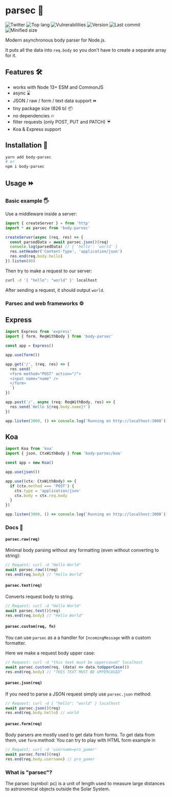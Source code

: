 # parsec 🌌

![Twitter](https://img.shields.io/twitter/follow/v1rtl.svg?label=twitter&style=flat-square)
![Top lang](https://img.shields.io/github/languages/top/talentlessguy/parsec.svg?style=flat-square)
![Vulnerabilities](https://img.shields.io/snyk/vulnerabilities/npm/body-parsec.svg?style=flat-square)
![Version](https://img.shields.io/npm/v/body-parsec.svg?style=flat-square)
![Last commit](https://img.shields.io/github/last-commit/talentlessguy/parsec.svg?style=flat-square)
![Minified size](https://img.shields.io/bundlephobia/min/body-parsec.svg?style=flat-square)

Modern asynchronous body parser for Node.js.

It puts all the data into `req.body` so you don't have to create a separate array for it.

## Features 🛠

- works with Node 13+ ESM and CommonJS
- async ⌛
- JSON / raw / form / text data support ⏩
- tiny package size (826 b) 📦
- no dependencies 🔥
- filter requests (only POST, PUT and PATCH) ☔
- Koa & Express support

## Installation 🔄

```sh
yarn add body-parsec
# or
npm i body-parsec
```

## Usage ⏩

### Basic example 🖐

Use a middleware inside a server:

```js
import { createServer } = from 'http'
import * as parsec from 'body-parsec'

createServer(async (req, res) => {
  const parsedData = await parsec.json()(req)
  console.log(parsedData) // { 'hello': 'world' }
  res.setHeader('Content-Type', 'application/json')
  res.end(req.body.hello)
}).listen(80)
```

Then try to make a request to our server:

```sh
curl -d '{ "hello": "world" }' localhost
```

After sending a request, it should output `world`.

### Parsec and web frameworks ⚙

## Express

```ts
import Express from 'express'
import { form, ReqWithBody } from 'body-parsec'

const app = Express()

app.use(form())

app.get('/', (req, res) => {
  res.send(`
  <form method="POST" action="/">
  <input name="name" />
  </form>
  `)
})

app.post('/', async (req: ReqWithBody, res) => {
  res.send(`Hello ${req.body.name}!`)
})

app.listen(3000, () => console.log(`Running on http://localhost:3000`))
```

## Koa

```ts
import Koa from 'koa'
import { json, CtxWithBody } from 'body-parsec/koa'

const app = new Koa()

app.use(json())

app.use((ctx: CtxWithBody) => {
  if (ctx.method === 'POST') {
    ctx.type = 'application/json'
    ctx.body = ctx.req.body
  }
})

app.listen(3000, () => console.log(`Running on http://localhost:3000`))
```

### Docs 📖

#### `parsec.raw(req)`

Minimal body parsing without any formatting (even without converting to string):

```js
// Request: curl -d "Hello World"
await parsec.raw()(req)
res.end(req.body) // "Hello World"
```

#### `parsec.text(req)`

Converts request body to string.

```js
// Request: curl -d "Hello World"
await parsec.text()(req)
res.end(req.body) // "Hello World"
```

#### `parsec.custom(req, fn)`

You can use `parsec` as a a handler for `IncomingMessage` with a custom formatter.

Here we make a request body upper case:

```js
// Request: curl -d "this text must be uppercased" localhost
await parsec.custom(req, (data) => data.toUpperCase())
res.end(req.body) // "THIS TEXT MUST BE UPPERCASED"
```

#### `parsec.json(req)`

If you need to parse a JSON request simply use `parsec.json` method:

```js
// Request: curl -d { "hello": "world" } localhost
await parsec.json()(req)
res.end(req.body.hello) // world
```

#### `parsec.form(req)`

Body parsers are mostly used to get data from forms. To get data from them, use `form` method:
You can try to play with HTML form example in

```js
// Request: curl -d 'username=pro_gamer'
await parsec.form()(req)
res.end(req.body.username) // pro_gamer
```

### What is "parsec"?

The parsec (symbol: pc) is a unit of length used to measure large distances to astronomical objects outside the Solar System.
